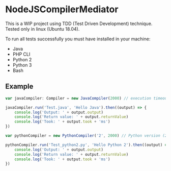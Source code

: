 # NodeJSCompilerMediator
This is a WIP project using TDD (Test Driven Development) technique. Tested only in linux (Ubuntu 18.04).

To run all tests successfully you must have installed in your machine:
- Java
- PHP CLI
- Python 2
- Python 3
- Bash

## Example

```typescript
var javaCompiler: Compiler = new JavaCompiler(2000) // execution timeout (2 seconds)

javaCompiler.run('Test.java', 'Hello Java').then((output) => {
    console.log('Output: ' + output.output)
    console.log('Return value: ' + output.returnValue)
    console.log('Took: ' + output.took + 'ms')
})
```

```typescript
var pythonCompiler = new PythonCompiler('2', 2000) // Python version (2), execution timeout (2 seconds)

pythonCompiler.run('Test_python2.py', 'Hello Python 2').then((output) => {
    console.log('Output: ' + output.output)
    console.log('Return value: ' + output.returnValue)
    console.log('Took: ' + output.took + 'ms')
})
```
